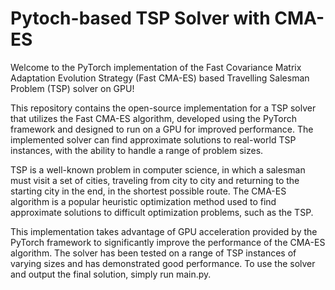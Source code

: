# Pytoch-based TSP Solver with CMA-ES

Welcome to the PyTorch implementation of the Fast Covariance Matrix Adaptation Evolution Strategy (Fast CMA-ES) based Travelling Salesman Problem (TSP) solver on GPU!

This repository contains the open-source implementation for a TSP solver that utilizes the Fast CMA-ES algorithm, developed using the PyTorch framework and designed to run on a GPU for improved performance. The implemented solver can find approximate solutions to real-world TSP instances, with the ability to handle a range of problem sizes.

TSP is a well-known problem in computer science, in which a salesman must visit a set of cities, traveling from city to city and returning to the starting city in the end, in the shortest possible route. The CMA-ES algorithm is a popular heuristic optimization method used to find approximate solutions to difficult optimization problems, such as the TSP.

This implementation takes advantage of GPU acceleration provided by the PyTorch framework to significantly improve the performance of the CMA-ES algorithm. The solver has been tested on a range of TSP instances of varying sizes and has demonstrated good performance. To use the solver and output the final solution, simply run main.py.
